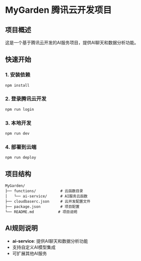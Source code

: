 # MyGarden 腾讯云开发项目

## 项目概述
这是一个基于腾讯云开发的AI服务项目，提供AI聊天和数据分析功能。

## 快速开始

### 1. 安装依赖
```bash
npm install
```

### 2. 登录腾讯云开发
```bash
npm run login
```

### 3. 本地开发
```bash
npm run dev
```

### 4. 部署到云端
```bash
npm run deploy
```

## 项目结构
```
MyGarden/
├── functions/           # 云函数目录
│   └── ai-service/      # AI服务云函数
├── cloudbaserc.json     # 云开发配置文件
├── package.json         # 项目配置
└── README.md           # 项目说明
```

## AI规则说明
- **ai-service**: 提供AI聊天和数据分析功能
- 支持自定义AI模型集成
- 可扩展其他AI服务